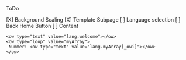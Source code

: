 ToDo

[X] Background Scaling
[X] Template Subpage
[ ] Language selection
[ ] Back Home Button
[ ] Content


```
<ow type="text" value="lang.welcome"></ow>
<ow type="loop" value="myArray">
 Nummer: <ow type="text" value="lang.myArray[_owi]"></ow>
</ow>
```